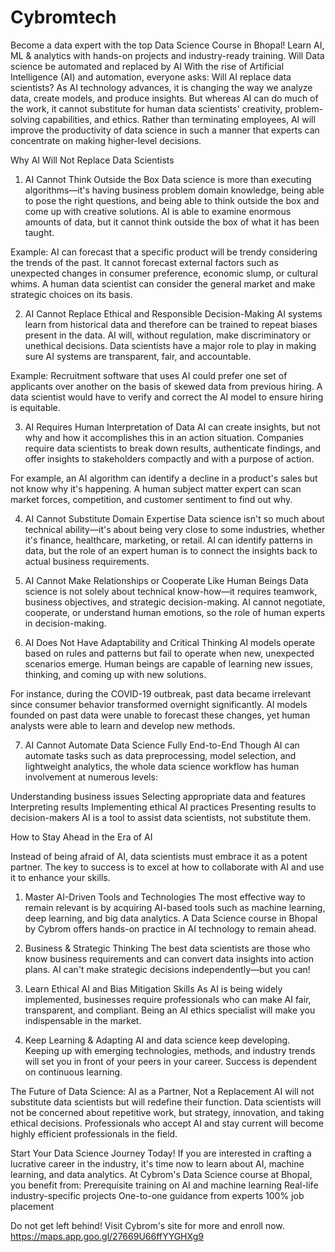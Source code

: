 # Cybromtech
Become a data expert with the top Data Science Course in Bhopal! Learn AI, ML &amp; analytics with hands-on projects and industry-ready training. 
Will Data science be automated and replaced by AI
With the rise of Artificial Intelligence (AI) and automation, everyone asks: Will AI replace data scientists? As AI technology advances, it is changing the way we analyze data, create models, and produce insights. But whereas AI can do much of the work, it cannot substitute for human data scientists' creativity, problem-solving capabilities, and ethics. Rather than terminating employees, AI will improve the productivity of data science in such a manner that experts can concentrate on making higher-level decisions.

Why AI Will Not Replace Data Scientists

1. AI Cannot Think Outside the Box
Data science is more than executing algorithms—it's having business problem domain knowledge, being able to pose the right questions, and being able to think outside the box and come up with creative solutions. AI is able to examine enormous amounts of data, but it cannot think outside the box of what it has been taught.

Example: AI can forecast that a specific product will be trendy considering the trends of the past. It cannot forecast external factors such as unexpected changes in consumer preference, economic slump, or cultural whims. A human data scientist can consider the general market and make strategic choices on its basis.

2. AI Cannot Replace Ethical and Responsible Decision-Making
AI systems learn from historical data and therefore can be trained to repeat biases present in the data. AI will, without regulation, make discriminatory or unethical decisions. Data scientists have a major role to play in making sure AI systems are transparent, fair, and accountable.

Example: Recruitment software that uses AI could prefer one set of applicants over another on the basis of skewed data from previous hiring. A data scientist would have to verify and correct the AI model to ensure hiring is equitable.

3. AI Requires Human Interpretation of Data
AI can create insights, but not why and how it accomplishes this in an action situation. Companies require data scientists to break down results, authenticate findings, and offer insights to stakeholders compactly and with a purpose of action.

For example, an AI algorithm can identify a decline in a product's sales but not know why it's happening. A human subject matter expert can scan market forces, competition, and customer sentiment to find out why.

4. AI Cannot Substitute Domain Expertise
Data science isn't so much about technical ability—it's about being very close to some industries, whether it's finance, healthcare, marketing, or retail. AI can identify patterns in data, but the role of an expert human is to connect the insights back to actual business requirements.




5. AI Cannot Make Relationships or Cooperate Like Human Beings
Data science is not solely about technical know-how—it requires teamwork, business objectives, and strategic decision-making. AI cannot negotiate, cooperate, or understand human emotions, so the role of human experts in decision-making.

6. AI Does Not Have Adaptability and Critical Thinking
AI models operate based on rules and patterns but fail to operate when new, unexpected scenarios emerge. Human beings are capable of learning new issues, thinking, and coming up with new solutions.

For instance, during the COVID-19 outbreak, past data became irrelevant since consumer behavior transformed overnight significantly. AI models founded on past data were unable to forecast these changes, yet human analysts were able to learn and develop new methods.

7. AI Cannot Automate Data Science Fully End-to-End
Though AI can automate tasks such as data preprocessing, model selection, and lightweight analytics, the whole data science workflow has human involvement at numerous levels:

Understanding business issues
Selecting appropriate data and features
Interpreting results
Implementing ethical AI practices
Presenting results to decision-makers
AI is a tool to assist data scientists, not substitute them.

How to Stay Ahead in the Era of AI

Instead of being afraid of AI, data scientists must embrace it as a potent partner. The key to success is to excel at how to collaborate with AI and use it to enhance your skills.

1. Master AI-Driven Tools and Technologies
The most effective way to remain relevant is by acquiring AI-based tools such as machine learning, deep learning, and big data analytics. A Data Science course in Bhopal by Cybrom offers hands-on practice in AI technology to remain ahead.

2. Business & Strategic Thinking
The best data scientists are those who know business requirements and can convert data insights into action plans. AI can't make strategic decisions independently—but you can!

3. Learn Ethical AI and Bias Mitigation Skills
As AI is being widely implemented, businesses require professionals who can make AI fair, transparent, and compliant. Being an AI ethics specialist will make you indispensable in the market.

4. Keep Learning & Adapting
AI and data science keep developing. Keeping up with emerging technologies, methods, and industry trends will set you in front of your peers in your career. Success is dependent on continuous learning.

The Future of Data Science: AI as a Partner, Not a Replacement
AI will not substitute data scientists but will redefine their function. Data scientists will not be concerned about repetitive work, but strategy, innovation, and taking ethical decisions. Professionals who accept AI and stay current will become highly efficient professionals in the field.

Start Your Data Science Journey Today!
If you are interested in crafting a lucrative career in the industry, it's time now to learn about AI, machine learning, and data analytics. At Cybrom's Data Science course at Bhopal, you benefit from:
Prerequisite training on AI and machine learning
Real-life industry-specific projects
One-to-one guidance from experts
100% job placement

Do not get left behind! Visit Cybrom's site for more and enroll now.
https://maps.app.goo.gl/27669U66ffYYGHXg9

